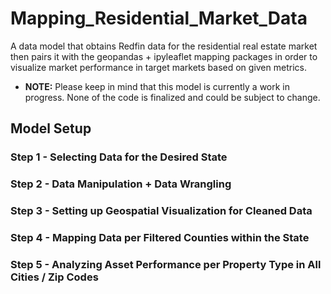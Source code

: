 # Mapping_Residential_Market_Data
A data model that obtains Redfin data for the residential real estate market then pairs it with the geopandas + ipyleaflet mapping packages in order to visualize market performance in target markets based on given metrics.

* **NOTE:** Please keep in mind that this model is currently a work in progress. None of the code is finalized and could be subject to change.

## Model Setup

### Step 1 - Selecting Data for the Desired State

### Step 2 - Data Manipulation + Data Wrangling

### Step 3 - Setting up Geospatial Visualization for Cleaned Data

### Step 4 - Mapping Data per Filtered Counties within the State

### Step 5 - Analyzing Asset Performance per Property Type in All Cities / Zip Codes
